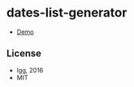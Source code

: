 # dates-list-generator

* [Demo](https://lgg.github.io/dates-list-generator/)

## License

* lgg, 2016
* MIT
